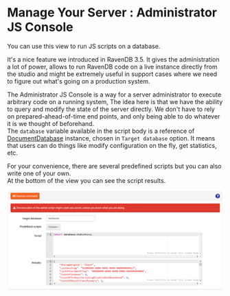 # Manage Your Server : Administrator JS Console
  
You can use this view to run JS scripts on a database.

It's a nice feature we introduced in RavenDB 3.5. It gives the administration a lot of power, 
allows to run RavenDB code on a live instance directly from the studio and might be extremely useful 
in support cases where we need to figure out what's going on a production system.   
     
The Administrator JS Console is a way for a server administrator to execute arbitrary code on a running system, 
The idea here is that we have the ability to query and modify the state of the server directly. 
We don't have to rely on prepared-ahead-of-time end points, and only being able to do whatever it is we thought of beforehand.   
The `database` variable available in the script body is a reference of [DocumentDatabase](https://github.com/ayende/ravendb/blob/v3.5/Raven.Database/DocumentDatabase.cs) instance, chosen in `Target database` option.
It means that users can do things like modify configuration on the fly, get statistics, etc.   
   
For your convenience, there are several predefined scripts but you can also write one of your own.   
At the bottom of the view you can see the script results.
  
![Figure 1. Manage Your Server. Administrator JS Console.](images/manage_your_server-Administrator-JS-Console-1.png)